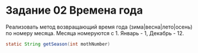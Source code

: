 # Задание 02 Времена года

Реализовать метод возвращающий время года (зима|весна|лето|осень) по номеру месяца. 
Месяца номеруются с 1. Январь - 1, Декабрь - 12.
```java
static String getSeason(int mothNumber)
```
